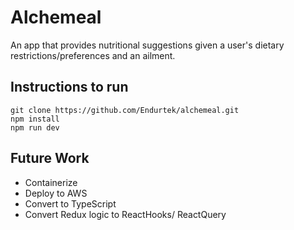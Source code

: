 # Alchemeal

An app that provides nutritional suggestions given a user's dietary restrictions/preferences and an ailment. 

## Instructions to run

```
git clone https://github.com/Endurtek/alchemeal.git
npm install
npm run dev
```

## Future Work

- Containerize
- Deploy to AWS
- Convert to TypeScript
- Convert Redux logic to ReactHooks/ ReactQuery
